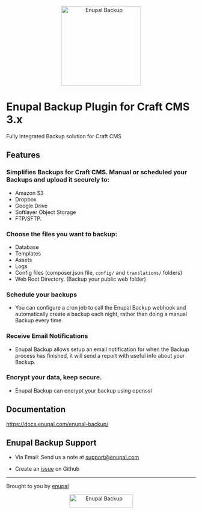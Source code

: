 <p align="center">
	<a href="https://docs.enupal.com/enupal-backup/" target="_blank">
	<img width="212" height="212" src="https://enupal.com/assets/docs/backup-icon.svg" alt="Enupal Backup"></a>
</p>

# Enupal Backup Plugin for Craft CMS 3.x

Fully integrated Backup solution for Craft CMS

## Features

### Simplifies Backups for Craft CMS. Manual or scheduled your Backups and upload it securely to:

* Amazon S3
* Dropbox
* Google Drive
* Softlayer Object Storage
* FTP/SFTP.

### Choose the files you want to backup:

* Database
* Templates
* Assets
* Logs
* Config files (composer.json file, `config/` and `translations/` folders)
* Web Root Directory. (Backup your public web folder)

### Schedule your backups

* You can configure a cron job to call the Enupal Backup webhook and automatically create a backup each night, rather than doing a manual Backup every time.

### Receive Email Notifications

* Enupal Backup allows setup an email notification for when the Backup process has finished, it will send a report with useful info about your Backup.

### Encrypt your data, keep secure.

* Enupal Backup can encrypt your backup using openssl

## Documentation

https://docs.enupal.com/enupal-backup/

## Enupal Backup Support

* Via Email: Send us a note at support@enupal.com

* Create an [issue](https://github.com/enupal/backup/issues) on Github

------------------------------------------------------------

Brought to you by [enupal](https://enupal.com/en)

<p align="center">
	<a href="https://enupal.com" target="_blank">
	<img width="169" height="35" src="https://enupal.com/assets/docs/enupal-logo.png" alt="Enupal Backup"></a>
</p>




